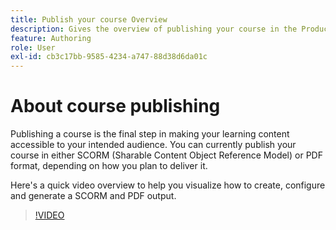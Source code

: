 ```yaml
---
title: Publish your course Overview
description: Gives the overview of publishing your course in the Product Training and Learning
feature: Authoring
role: User
exl-id: cb3c17bb-9585-4234-a747-88d38d6da01c
---
```

# About course publishing

Publishing a course is the final step in making your learning content accessible to your intended audience. You can currently publish your course in either SCORM (Sharable Content Object Reference Model) or PDF format, depending on how you plan to deliver it.

Here's a quick video overview to help you visualize how to create, configure and generate a SCORM and PDF output.

>[!VIDEO](https://video.tv.adobe.com/v/3469529/aem-guides-learning-content)
